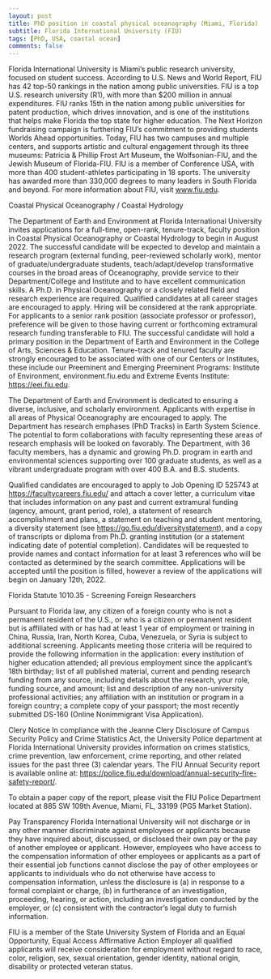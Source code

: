 ```yaml
---
layout: post
title: PhD position in coastal physical oceanography (Miami, Florida)
subtitle: Florida International University (FIU)
tags: [PhD, USA, coastal ocean]
comments: false
---
```

Florida International University is Miami’s public research university, focused on student success. According to U.S. News and World Report, FIU has 42 top-50 rankings in the nation among public universities. FIU is a top U.S. research university (R1), with more than $200 million in annual expenditures. FIU ranks 15th in the nation among public universities for patent production, which drives innovation, and is one of the institutions that helps make Florida the top state for higher education. The Next Horizon fundraising campaign is furthering FIU’s commitment to providing students Worlds Ahead opportunities. Today, FIU has two campuses and multiple centers, and supports artistic and cultural engagement through its three museums: Patricia & Phillip Frost Art Museum, the Wolfsonian-FIU, and the Jewish Museum of Florida-FIU. FIU is a member of Conference USA, with more than 400 student-athletes participating in 18 sports. The university has awarded more than 330,000 degrees to many leaders in South Florida and beyond. For more information about FIU, visit www.fiu.edu.

Coastal Physical Oceanography / Coastal Hydrology

The Department of Earth and Environment at Florida International University invites applications for a full-time, open-rank, tenure-track, faculty position in Coastal Physical Oceanography or Coastal Hydrology to begin in August 2022. The successful candidate will be expected to develop and maintain a research program (external funding, peer-reviewed scholarly work), mentor of graduate/undergraduate students, teach/adapt/develop transformative courses in the broad areas of Oceanography, provide service to their Department/College and Institute and to have excellent communication skills. A Ph.D. in Physical Oceanography or a closely related field and research experience are required. Qualified candidates at all career stages are encouraged to apply. Hiring will be considered at the rank appropriate. For applicants to a senior rank position (associate professor or professor), preference will be given to those having current or forthcoming extramural research funding transferable to FIU. The successful candidate will hold a primary position in the Department of Earth and Environment in the College of Arts, Sciences & Education. Tenure-track and tenured faculty are strongly encouraged to be associated with one of our Centers or Institutes, these include our Preeminent and Emerging Preeminent Programs: Institute of Environment, environment.fiu.edu and Extreme Events Institute: https://eei.fiu.edu.

The Department of Earth and Environment is dedicated to ensuring a diverse, inclusive, and scholarly environment. Applicants with expertise in all areas of Physical Oceanography are encouraged to apply. The Department has research emphases (PhD Tracks) in Earth System Science. The potential to form collaborations with faculty representing these areas of research emphasis will be looked on favorably. The Department, with 36 faculty members, has a dynamic and growing Ph.D. program in earth and environmental sciences supporting over 100 graduate students, as well as a vibrant undergraduate program with over 400 B.A. and B.S. students.

Qualified candidates are encouraged to apply to Job Opening ID 525743 at https://facultycareers.fiu.edu/ and attach a cover letter, a curriculum vitae that includes information on any past and current extramural funding (agency, amount, grant period, role), a statement of research accomplishment and plans, a statement on teaching and student mentoring, a diversity statement (see https://go.fiu.edu/diversitystatement), and a copy of transcripts or diploma from Ph.D. granting institution (or a statement indicating date of potential completion). Candidates will be requested to provide names and contact information for at least 3 references who will be contacted as determined by the search committee. Applications will be accepted until the position is filled, however a review of the applications will begin on January 12th, 2022.

Florida Statute 1010.35 - Screening Foreign Researchers

Pursuant to Florida law, any citizen of a foreign county who is not a permanent resident of the U.S., or who is a citizen or permanent resident but is affiliated with or has had at least 1 year of employment or training in China, Russia, Iran, North Korea, Cuba, Venezuela, or Syria is subject to additional screening. Applicants meeting those criteria will be required to provide the following information in the application: every institution of higher education attended; all previous employment since the applicant’s 18th birthday; list of all published material, current and pending research funding from any source, including details about the research, your role, funding source, and amount; list and description of any non-university professional activities; any affiliation with an institution or program in a foreign country; a complete copy of your passport; the most recently submitted DS-160 (Online Nonimmigrant Visa Application).

Clery Notice
In compliance with the Jeanne Clery Disclosure of Campus Security Policy and Crime Statistics Act, the University Police department at Florida International University provides information on crimes statistics, crime prevention, law enforcement, crime reporting, and other related issues for the past three (3) calendar years. The FIU Annual Security report is available online at: https://police.fiu.edu/download/annual-security-fire-safety-report/.

To obtain a paper copy of the report, please visit the FIU Police Department located at 885 SW 109th Avenue, Miami, FL, 33199 (PG5 Market Station).

Pay Transparency
Florida International University will not discharge or in any other manner discriminate against employees or applicants because they have inquired about, discussed, or disclosed their own pay or the pay of another employee or applicant. However, employees who have access to the compensation information of other employees or applicants as a part of their essential job functions cannot disclose the pay of other employees or applicants to individuals who do not otherwise have access to compensation information, unless the disclosure is (a) in response to a formal complaint or charge, (b) in furtherance of an investigation, proceeding, hearing, or action, including an investigation conducted by the employer, or (c) consistent with the contractor’s legal duty to furnish information.

FIU is a member of the State University System of Florida and an Equal Opportunity, Equal Access Affirmative Action Employer all qualified applicants will receive consideration for employment without regard to race, color, religion, sex, sexual orientation, gender identity, national origin, disability or protected veteran status.
